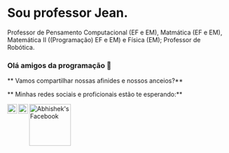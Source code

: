 # Sou professor Jean.
Professor de Pensamento Computacional (EF e EM), Matmática (EF e EM), Matemática II ((Programação) EF e EM) e Física (EM); Professor de Robótica.

### Olá amigos da programação 👋

** Vamos compartilhar nossas afinides e nossos anceios?**

** Minhas redes sociais e proficionais estão te esperando:**

<a href="https://www.instagram.com/inferdes/">
  <img align="left" alt="Abhishek's Instagram" width="22px" src="https://raw.githubusercontent.com/hussainweb/hussainweb/main/icons/instagram.png" />
  </a>
<a href="https://[www.linkedin.com/in/jean-carlos-inferdes-bb3852102/](https://www.linkedin.com/in/jean-carlos-inferdes-bb3852102/)">
  <img align="left" alt="Abhishek's LinkedIN" width="22px" src="[https://raw.githubusercontent.com/peterthehan/peterthehan/master/assets/linkedin.svg](https://www.linkedin.com/feed/?doFeedRefresh=true&nis=true&lipi=urn%3Ali%3Apage%3Ad_flagship3_feed%3BJsTEWmQaQ4SpW7IPF1412g%3D%3D)" />
</a>
<a href="https://www.facebook.com/jeaninferdes/">
  <img align="left" alt="Abhishek's Facebook" width="95px" src="https://img.shields.io/badge/Facebook-1877F2?style=for-the-badge&logo=facebook&logoColor=white" />

</a>


<!--
**Inferdes/Inferdes** is a ✨ _special_ ✨ repository because its `README.md` (this file) appears on your GitHub profile.
